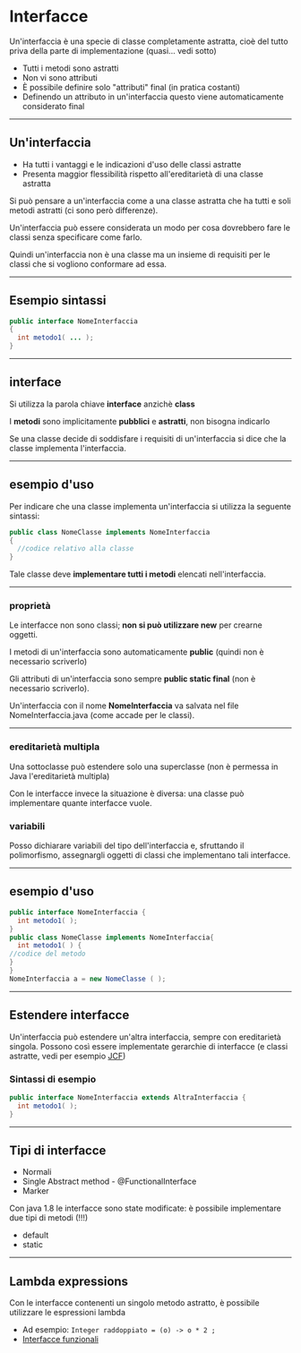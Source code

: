 # Interfacce

Un'interfaccia è una specie di classe completamente astratta, cioè del tutto priva della parte di implementazione (quasi... vedi sotto)

* Tutti i metodi sono astratti
* Non vi sono attributi
* È possibile definire solo "attributi" final (in pratica costanti)
* Definendo un attributo in un'interfaccia questo viene automaticamente considerato final

---

## Un'interfaccia

* Ha tutti i vantaggi e le indicazioni d'uso delle classi astratte
* Presenta maggior flessibilità rispetto all'ereditarietà di una classe astratta

Si può pensare a un'interfaccia come a una classe astratta che ha tutti e soli metodi astratti (ci sono però differenze).

Un'interfaccia può essere considerata un modo per cosa dovrebbero fare le classi senza specificare come farlo.

Quindi un'interfaccia non è una classe ma un insieme di requisiti per le classi che si vogliono conformare ad essa.

---

## Esempio sintassi

```java
public interface NomeInterfaccia
{
  int metodo1( ... );
}
```

---

## interface

Si utilizza la parola chiave **interface** anzichè **class**

I **metodi** sono implicitamente **pubblici** e **astratti**, non bisogna indicarlo

Se una classe decide di soddisfare i requisiti di un'interfaccia si dice che la classe implementa l'interfaccia.

---

## esempio d'uso

Per indicare che una classe implementa un'interfaccia si utilizza la seguente sintassi:

```java
public class NomeClasse implements NomeInterfaccia
{
  //codice relativo alla classe
}
```

Tale classe deve **implementare tutti i metodi** elencati nell'interfaccia.

---

### proprietà

Le interfacce non sono classi; **non si può utilizzare new** per crearne oggetti.

I metodi di un'interfaccia sono automaticamente **public** (quindi non è necessario scriverlo)

Gli attributi di un'interfaccia sono sempre **public static final** (non è necessario scriverlo).

Un'interfaccia con il nome **NomeInterfaccia** va salvata nel file NomeInterfaccia.java (come accade per le classi).

---

### ereditarietà multipla

Una sottoclasse può estendere solo una superclasse (non è permessa in Java l'ereditarietà multipla)

Con le interfacce invece la situazione è diversa: una classe può implementare quante interfacce vuole.


### variabili

Posso dichiarare variabili del tipo dell'interfaccia e, sfruttando il polimorfismo, assegnargli oggetti di classi che implementano tali interfacce.

---

## esempio d'uso

```java
public interface NomeInterfaccia {
  int metodo1( );
}
public class NomeClasse implements NomeInterfaccia{
  int metodo1( ) {
//codice del metodo
}
}
NomeInterfaccia a = new NomeClasse ( );
```

---

## Estendere interfacce

Un'interfaccia può estendere un'altra interfaccia, sempre con ereditarietà singola.
Possono così essere implementate gerarchie di interfacce (e classi astratte, vedi per esempio [JCF](./022_JCF_collezioni.md))

### Sintassi di esempio

```java
public interface NomeInterfaccia extends AltraInterfaccia {
  int metodo1( );
}
```

---

## Tipi di interfacce

* Normali
* Single Abstract method - @FunctionalInterface
* Marker

Con java 1.8 le interfacce sono state modificate: è possibile implementare due tipi di metodi (!!!)

* default
* static

---

## Lambda expressions

Con le interfacce contenenti un singolo metodo astratto, è possibile utilizzare le espressioni lambda

* Ad esempio: `Integer raddoppiato = (o) -> o * 2 ;`
* [Interfacce funzionali](./018_interfacce_funzionali.md)
